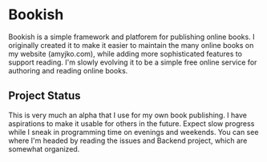 # Bookish
Bookish is a simple framework and platforem for publishing online books. I originally created it to make it easier to maintain the many online books on my website (amyjko.com), while adding more sophisticated features to support reading. I'm slowly evolving it to be a simple free online service for authoring and reading online books.

## Project Status
This is very much an alpha that I use for my own book publishing. I have aspirations to make it usable for others in the future. Expect slow progress while I sneak in programming time on evenings and weekends. You can see where I'm headed by reading the issues and Backend project, which are somewhat organized.